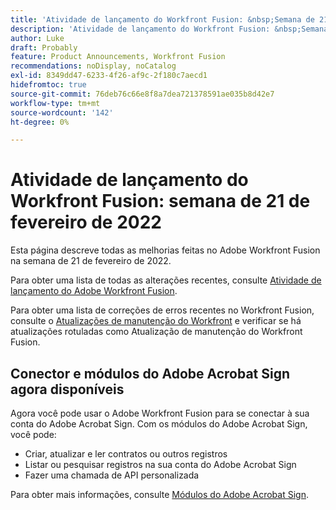 ```yaml
---
title: 'Atividade de lançamento do Workfront Fusion: &nbsp;Semana de 21 de fevereiro de 2022'
description: 'Atividade de lançamento do Workfront Fusion: &nbsp;Semana de 21 de fevereiro de 2022'
author: Luke
draft: Probably
feature: Product Announcements, Workfront Fusion
recommendations: noDisplay, noCatalog
exl-id: 8349dd47-6233-4f26-af9c-2f180c7aecd1
hidefromtoc: true
source-git-commit: 76deb76c66e8f8a7dea721378591ae035b8d42e7
workflow-type: tm+mt
source-wordcount: '142'
ht-degree: 0%

---
```


# Atividade de lançamento do Workfront Fusion: semana de 21 de fevereiro de 2022

Esta página descreve todas as melhorias feitas no Adobe Workfront Fusion na semana de 21 de fevereiro de 2022.

Para obter uma lista de todas as alterações recentes, consulte [Atividade de lançamento do Adobe Workfront Fusion](../../../product-announcements/product-releases/fusion-release-activity/fusion-release-activity.md).

Para obter uma lista de correções de erros recentes no Workfront Fusion, consulte o [Atualizações de manutenção do Workfront](https://experienceleague.adobe.com/docs/workfront-known-issues/releases/current-updates.html) e verificar se há atualizações rotuladas como Atualização de manutenção do Workfront Fusion.

## Conector e módulos do Adobe Acrobat Sign agora disponíveis

Agora você pode usar o Adobe Workfront Fusion para se conectar à sua conta do Adobe Acrobat Sign. Com os módulos do Adobe Acrobat Sign, você pode:

* Criar, atualizar e ler contratos ou outros registros
* Listar ou pesquisar registros na sua conta do Adobe Acrobat Sign
* Fazer uma chamada de API personalizada

Para obter mais informações, consulte [Módulos do Adobe Acrobat Sign](../../../workfront-fusion/apps-and-their-modules/adobe-sign-modules.md).
